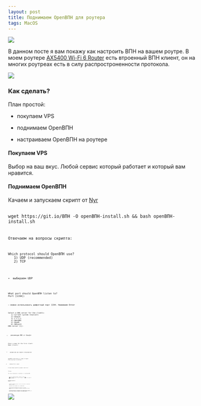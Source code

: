 ```yaml
---
layout: post
title: Поднимаем OpenВПН для роутера
tags: MacOS
---
```

![](https://raw.githubusercontent.com/tatarinovms/tatarinovms.github.io/master/images/posts/OpenВПН/logo.png)

В данном посте я вам покажу как настроить ВПН на вашем роутре. В моем роутере [AX5400 Wi-Fi 6 Router](https://www.tp-link.com/ru/home-networking/wifi-router/archer-ax73/) есть втроенный ВПН клиент, он на многих роутреах есть в силу распростроненности протокола. 

![](https://raw.githubusercontent.com/tatarinovms/tatarinovms.github.io/master/images/posts/OpenВПН/1.png)

### Как сделать?

План простой:

- покупаем VPS

- поднимаем OpenВПН 

- настраиваем OpenВПН на роутере

#### Покупаем VPS  

Выбор на ваш вкус. Любой сервис который работает и который вам нравится.

#### Поднимаем OpenВПН

Качаем и запускаем скрипт от [Nyr](https://github.com/tatarinovms/openВПН-install/commits?author=Nyr)

<code>
wget https://git.io/ВПН -O openВПН-install.sh && bash openВПН-install.sh
<code> 

Отвечаем на вопросы скрипта:

<code>
Which protocol should OpenВПН use?
   1) UDP (recommended)
   2) TCP
<code>

- выбираем UDP

<code>
What port should OpenВПН listen to?
Port [1194]:
<code>

— можно использовать дефолтный порт 1194. Нажимаем Enter

<code>
Select a DNS server for the clients:
   1) Current system resolvers
   2) Google
   3) 1.1.1.1
   4) OpenDNS
   5) Quad9
   6) AdGuard
DNS server [1]:
<code>

- рекомендую DNS от Google

<code>
Enter a name for the first client:
Name [client]:
<code>

- вводим имя для первого пользователя

<code>
OpenВПН installation is ready to begin.
Press any key to continue...
<code>

- нажимаем Enter и ждемс

В конце вывода скрипта вы увидите такой текст 

<code>
....
Finished!

The client configuration is available in: /root/blog.oВПН

<code>

- это и есть нужный нам конфиг. Скачайте его через [scp](https://baks.dev/article/terminal/how-to-use-scp-command-to-securely-transfer-files), [sftp](https://www.digitalocean.com/community/tutorials/sftp-ru), просто скопируйте через cat себе в "блокнот"...кароче как-то добутьте файл c вируталки.


#### Настраиваем OpenВПН на роутере

- логинимся в вебморду роутера. У меня это 192.168.0.1 и вводим ваш пароль к роутеру

- переходим в пункт OpenВПН client и нажимаем ADD

- вводим название подключения (Description) и в секции Configuration File, выбираем и загружаем сохраненный вами конфиг ранее

- в моем роутере еще есть настройка списка устройств (Device List) для которых трафик идет через ВПН. Т.е мы можем выбрать устройство для которого будет "работать" OpenВПН. Очень удобная функция

![](https://raw.githubusercontent.com/tatarinovms/tatarinovms.github.io/master/images/posts/OpenВПН/2.png)